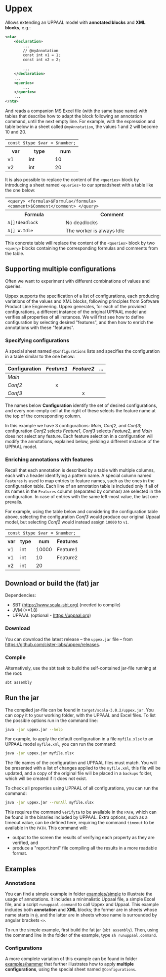 # Uppex

Allows extending an UPPAAL model with __annotated blocks__ and __XML blocks__, e.g.:
```xml
<nta>
    <declaration>
        ...
        // @myAnnotation
        const int v1 = 1;
        const int v2 = 2;
        
        ...
    </declaration>
    ...
    <queries>
        ...
    </queries>
    ...
</nta>
```
And reads a companion MS Excel file (with the same base name) with tables that describe how to adapt the block following an annotation command, until the next empty line.
For example, with the expression and table below in a sheet called `@myAnnotation`, the values 1 and 2 will become 10 and 20.

<table>
  <tbody>
    <tr>
      <td colspan="3">
          <code class="language-plaintext highlighter-rouge">const $type $var = $number;</code>
      </td>
    </tr>
<!--   </tbody>
  <thead> -->
    <tr>
      <th style="font-weight: 600;text-align: center;">var</th>
      <th style="font-weight: 600;text-align: center;">type</th>
      <th style="font-weight: 600;text-align: center;">num</th>
    </tr>
<!--   </thead>
  <tbody> -->
    <tr>
      <td>v1</td>
      <td>int</td>
      <td>10</td>
    </tr>
    <tr>
      <td>v2</td>
      <td>int</td>
      <td>20</td>
    </tr>
  </tbody>
</table>

<!--  `const int $var = $number;`

| var | num |
| --- | --- |
| v1 | 10 |
| v2 | 20 |
 -->

It is also possible to replace the content of the `<queries>` block by introducing a sheet named `<queries>` to our spreadsheet with a table like the one below:

<table>
  <tbody>
    <tr>
      <td colspan="3">
          <code class="language-plaintext highlighter-rouge">&lt;query&gt; &lt;formula&gt;$Formula&lt;/formula&gt; &lt;comment&gt;$Comment&lt;/comment&gt; &lt;/query&gt;</code>
      </td>
    </tr>
<!--   </tbody>
  <thead> -->
    <tr>
      <th style="font-weight: 600;text-align: center;">Formula</th>
      <th style="font-weight: 600;text-align: center;">Comment</th>
    </tr>
<!--   </thead>
  <tbody> -->
    <tr>
      <td><code class="language-plaintext highlighter-rouge">A[]!deadlock</code></td>
      <td>No deadlocks</td>
    </tr>
    <tr>
      <td><code class="language-plaintext highlighter-rouge">A[] W.Idle</code></td>
      <td>The worker is always Idle</td>
    </tr>
  </tbody>
</table>

<!-- 
`<query> <formula>$Formula</formula> <comment>$Comment</comment> </query>`

|Formula | Comment|
| ------ | -------|
|`A[]!deadlock` | No deadlocks|
|`A[] W.Idle` | The worker is always Idle|
 -->
This concrete table will replace the content of the `<queries>` block by two `<query>` blocks containing the corresponding formulas and comments from the table.


## Supporting multiple configurations

Often we want to experiment with different combinations of values and queries.

Uppex supports the specification of a list of configurations, each producing variations of the values and XML blocks, following principles from Software Product Line Engineering.
Uppex generates, for each of the provided configurations, a different instance of the original UPPAAL model and verifies all properties of all instances.
We will first see how to define configuration by selecting desired "features", and then how to enrich the annotations with these "features".

### Specifying configurations

A special sheet named `@Configurations` lists and specifies the configuration in a table similar to the one below:

|Configuration | _Feature1_ | _Feature2_ | ...  |
| :----------- | :------: | :-------: | ---- |
| _Main_ |  |  |  |    
| _Conf2_ | x | | |
| _Conf3_ |  | x | |

The names below __Configuration__ identify the set of desired configurations, and every non-empty cell at the right of these selects the feature name at the top of the corresponding column.

In this example we have 3 configurations: _Main_, _Conf2_, and _Conf3_; configuration _Conf2_ selects _Feature1_, _Conf3_ selects _Feature2_, and _Main_ does not select any feature.
Each feature selection in a configuration will modify the annotations, explained below, yielding a different instance of the UPPAAL model.

### Enriching annotations with features

Recall that each annotation is described by a table with multiple columns, each with a header identifying a pattern name. A special column named `Features` is used to map entries to feature names, such as the ones in the configuration table. Each line of an annotation table is included only if all of its names in the `Features` column (separated by commas) are selected in the configuration. In case of entries with the same left-most value, the last one prevails. 

For example, using the table below and considering the configuration table above, selecting the configuration _Conf3_ would produce our original Uppaal model, but selecting _Conf2_ would instead assign `10000` to `v1`.

<table>
  <tbody>
    <tr>
      <td colspan="4">
          <code class="language-plaintext highlighter-rouge">const $type $var = $number;</code>
      </td>
    </tr>
<!--   </tbody>
  <thead> -->
    <tr>
      <th style="font-weight: 600;text-align: center;">var</th>
      <th style="font-weight: 600;text-align: center;">type</th>
      <th style="font-weight: 600;text-align: center;">num</th>
      <th style="font-weight: 600;text-align: center;">Features</th>
    </tr>
<!--   </thead>
  <tbody> -->
    <tr>
      <td>v1</td>
      <td>int</td>
      <td>10000</td>
      <td>Feature1</td>
    </tr>
    <tr>
      <td>v1</td>
      <td>int</td>
      <td>10</td>
      <td>Feature2</td>
    </tr>
    <tr>
      <td>v2</td>
      <td>int</td>
      <td>20</td>
      <td></td>
    </tr>
  </tbody>
</table>


## Download or build the (fat) jar

Dependencies:

 - SBT [(https://www.scala-sbt.org)](https://www.scala-sbt.org) (needed to compile)
 - JVM (>=1.8)
 - UPPAAL (optional - https://uppaal.org)


### Download

You can download the latest release – the `uppex.jar` file – from https://github.com/cister-labs/uppex/releases.


### Compile

Alternatively, use the sbt task to build the self-contained jar-file running at the root:
```bash
sbt assembly
```

## Run the jar

The compiled jar-file can be found in `target/scala-3.0.2/uppex.jar`.
You can copy it to your working folder, with the UPPAAL and Excel files. To list the possible options run in the command line:
```bash
java -jar uppex.jar --help
```

For example, to apply the default configuration in a file `myfile.xlsx` to an UPPAAL model `myfile.xml`, you can run the command:

```bash
java -jar uppex.jar myfile.xlsx
```

The file names of the configuration and UPPAAL files must match.
You will be presented with a list of changes applied to the `myfile.xml`, this file will be updated, and a copy of the original file will be placed in a `backups` folder, which will be created if it does not exist.

To check all properties using UPPAAL of all configurations, you can run the command:

```bash
java -jar uppex.jar --runAll myfile.xlsx
```

This requires the command `verifyta` to be available in the `PATH`, which can be found in the binaries included by UPPAAL.
Extra options, such as a timeout value, can be defined here, requiring the command `timeout` to be available in the `PATH`.
This command will:

- output to the screen the results of verifying each property as they are verified, and
- produce a "report.html" file compiling all the results in a more readable format.


## Examples

### Annotations
You can find a simple example in folder [examples/simple](https://github.com/cister-labs/uppex/blob/main//examples/simple) to illustrate the usage of annotations. 
It includes a minimalistic Uppaal file, a simple Excel file, and a script `runuppaal.command` to call Uppex and Uppaal.
This example includes both __annotation__ and __XML__ blocks; the former are in sheets whose name starts in `@`, and the latter are in sheets whose name is surrounded by angular brackets `<>`.

To run the simple example, first build the fat jar (`sbt assembly`).
Then, using the command line in the folder of the example, type `sh runuppaal.command`.


### Configurations

A more complete variation of this example can be found in folder [examples/hammer](https://github.com/cister-labs/uppex/blob/main/examples/simple-with-conf) that further illustrates how to apply __multiple configurations__, using the special sheet named `@Configurations`.



<!-- _This work is done by Infotiv AB under VALU3S project in a collaboration with RISE under ITEA3 European IVVES project. This project has received funding from the ECSEL Joint Undertaking (JU) under grant agreement No 876852. The JU receives support from the European Union’s Horizon 2020 research and innovation programme and Austria, Czech Republic, Germany, Ireland, Italy, Portugal, Spain, Sweden, Turkey._

_The ECSEL JU and the European Commission are not responsible for the content on this website or any use that may be made of the information it contains._
 -->
